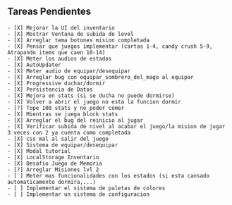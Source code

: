 ## Tareas Pendientes

    - [X] Mejorar la UI del inventario
    - [X] Mostrar Ventana de subida de level
    - [X] Arreglar tema botones mision completada
    - [X] Pensar que juegos implementar (cartas 1-4, candy crush 5-9, Atrapando items que caen 10-14)
    - [X] Meter los audios de estados
    - [X] AutoUpdater
    - [X] Meter audio de equipar/desequipar  
    - [X] Arreglar bug con equipar_sombrero_del_mago al equipar
    - [X] Progressive duchar/dormir
    - [X] Persistencia de Datos
    - [X] Mejora en stats (si se ducha no puede dormirse)
    - [X] Volver a abrir el juego no esta la funcion dormir
    - [?] Tope 100 stats y no poder comer
    - [X] Mientras se juega block stats
    - [X] Arreglar el bug del reinicio al jugar
    - [X] Verificar subida de nivel al acabar el juego/la mision de jugar 3 veces con 2 ya cuenta como completada
    - [X] css mal al salir del juego
    - [X] Sistema de equipar/desequipar
    - [X] Modal tutorial
    - [X] LocalStorage Inventario
    - [X] Desafio Juego de Memoria
    - [?] Arreglar Misiones lvl 2
    - [ ] Meter mas funcionalidades con los estados (si esta cansado automaticamente dormira,...)
    - [ ] Implementar el sistema de paletas de colores
    - [ ] Implementar un sistema de configuracion

